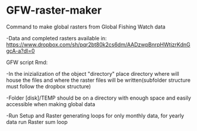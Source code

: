 # GFW-raster-maker
Command to make global rasters from Global Fishing Watch data

-Data and completed rasters available in: https://www.dropbox.com/sh/pqr2bt80k2cs6dm/AADzwpBnrpHWtjzrKdnGgcA-a?dl=0



GFW script Rmd:

-In the inizialization of the object "directory" place directory where will house the files 
and where the raster files will be written(subfolder structure must follow the dropbox structure)

-Folder [disk]/TEMP should be on a directory with enough space and easily accessible when making global data

-Run Setup and Raster generating loops for only monthly data, for yearly data run Raster sum loop
